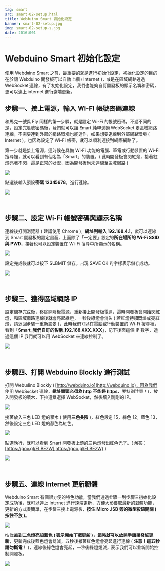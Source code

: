 ```yaml
---
tag: smart
src: smart-02-setup.html
title: Webduino Smart 初始化設定
banner: smart-02-setup.jpg
img: smart-02-setup-s.jpg
date: 20161001
---
```


<!-- @@master  = ../../_layout.html-->

<!-- @@block  =  meta-->

<title>Webduino Smart 初始化設定 :::: Webduino = Web × Arduino</title>

<meta name="description" content="使用 Webduino Smart 之前，最重要的就是進行初始化設定，初始化設定的目的在於讓 Webduino 開發板可以自動上網 ( Internet )，或是在區域網路透過 WebSocket 連線，有了初始化設定，我們也能夠自訂開發板的顯示名稱和密碼，更可以連上 internet 進行遠端更新。">

<meta itemprop="description" content="使用 Webduino Smart 之前，最重要的就是進行初始化設定，初始化設定的目的在於讓 Webduino 開發板可以自動上網 ( Internet )，或是在區域網路透過 WebSocket 連線，有了初始化設定，我們也能夠自訂開發板的顯示名稱和密碼，更可以連上 internet 進行遠端更新。">

<meta property="og:description" content="使用 Webduino Smart 之前，最重要的就是進行初始化設定，初始化設定的目的在於讓 Webduino 開發板可以自動上網 ( Internet )，或是在區域網路透過 WebSocket 連線，有了初始化設定，我們也能夠自訂開發板的顯示名稱和密碼，更可以連上 internet 進行遠端更新。">

<meta property="og:title" content="Webduino Smart 初始化設定" >

<meta property="og:url" content="https://webduino.io/tutorials/smart-02-setup.html">

<meta property="og:image" content="https://webduino.io/img/tutorials/smart-02-setup-s.jpg">

<meta itemprop="image" content="https://webduino.io/img/tutorials/smart-02-setup-s.jpg">

<include src="../_include-tutorials.html"></include>

<!-- @@close-->

<!-- @@block  =  preAndNext-->

<include src="../_include-tutorials-content.html"></include>

<!-- @@close-->



<!-- @@block  =  tutorials-->
# Webduino Smart 初始化設定

使用 Webduino Smart 之前，最重要的就是進行初始化設定，初始化設定的目的在於讓 Webduino 開發板可以自動上網 ( Internet )，或是在區域網路透過 WebSocket 連線，有了初始化設定，我們也能夠自訂開發板的顯示名稱和密碼，更可以連上 internet 進行遠端更新。

## 步驟一、接上電源，輸入 Wi-Fi 帳號密碼連線

和馬克一號與 Fly 同樣的第一步驟，就是設定 Wi-Fi 的帳號密碼，不過不同的是，設定完帳號密碼後，我們就可以讓 Smart 純粹透過 WebSocket 走區域網路連線，不需要連到外部的網路環境也能運作，如果想要連線到外部網路環境 ( Internet )，也因為設定了 Wi-Fi 帳密，就可以順利連接到網際網路了。

第一步就是接上電源，這時候在具備 Wi-Fi 功能的電腦、筆電或行動裝置的 Wi-Fi 搜尋裡，就可以看到有個名為「Smart」的裝置。( 此時開發板會閃紅燈，接著紅燈亮著不閃，這是正常的狀況，因為開發板尚未連線至區域網路 )

![](../img/tutorials/smart-02-02.jpg)

點選後輸入預設**密碼 12345678**，進行連線。 

![](../img/tutorials/smart-02-03.jpg)

<br/>

## 步驟二、設定 Wi-Fi 帳號密碼與顯示名稱

連線後打開瀏覽器 ( 建議使用 Chrome )，**網址列輸入 192.168.4.1**，就可以連線到 Smart 開發板的設定畫面，上面除了「一定要」設定的**所在場所的 Wi-Fi SSID 與 PWD**，接著也可以設定裝置在 Wi-Fi 搜尋中所顯示的名稱。

![](../img/tutorials/smart-02-04.jpg)

設定完成後就可以按下 SUBMIT 儲存，出現 SAVE OK 的字樣表示儲存成功。

![](../img/tutorials/smart-02-05.jpg)

<br/>

## 步驟三、獲得區域網路 IP

設定儲存完成後，移除開發板電源，重新接上開發板電源，這時開發板會開始閃紅燈，和區域網路連線後就會亮起綠燈，一秒後綠燈會消失 ( 若紅燈持續閃爍或亮紅燈，請返回步驟一重新設定 )，此時我們可以在電腦或行動裝置的 Wi-Fi 搜尋裡，看到「**Smart_我們自訂的名稱_192.168.XXX.XXX**」，記下後面這個 IP 數字，透過這個 IP 我們就可以用 WebSocket 來連線控制了。

![](../img/tutorials/smart-02-06.jpg)

<br/>

## 步驟四、打開 Webduino Blockly 進行測試

打開 Webudino Blockly ( [http://webduino.io](http://webduino.io)，因為我們使用 WebSocket 連線，**網址開頭必須為 http 不能是 https**，要特別注意！)，放入開發板的積木，下拉選單選擇 WebSocket，然後填入剛剛的 IP。

![](../img/tutorials/smart-02-07.jpg)

接著放入三色 LED 燈的積木 ( 使用**三色共陰** )，紅色設定 15，綠色 12，藍色 13，然後設定三色 LED 燈的顏色為紅色。

![](../img/tutorials/smart-02-08.jpg)

點選執行，就可以看到 Smart 開發板上頭的三色燈發出紅色光了。( 解答：[https://goo.gl/ELBEzW](https://goo.gl/ELBEzW) )

![](../img/tutorials/smart-02-09.gif)

<br/>

## 步驟五、連線 Internet 更新韌體

Webduino Smart 有個很方便的特色功能，當我們透過步驟一到步驟三初始化設定成功後，就可以連上 Internet 進行遠端更新，方便大家獲取最新的韌體功能，更新的方式很簡單，在步驟三接上電源後，**按住 Micro USB 旁的微型按鈕開關 ( 按住不放 )**。

![](../img/tutorials/smart-02-10.jpg)

按住**直到三色燈亮起藍色 ( 表示開始下載更新 )，這時就可以放開手讓開發板更新**，更新完成後藍色燈會熄滅，五秒後接著紅色燈會亮起進行連線 ( **注意！這五秒請勿斷電！** )，連線後綠色燈會亮起，一秒後綠燈熄滅，表示我們可以重新開始控制開發板。

![](../img/tutorials/smart-02-11.jpg)




<!-- @@close-->